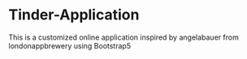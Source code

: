# Tinder-Application
This is a customized online application inspired by angelabauer from londonappbrewery using Bootstrap5
